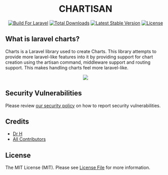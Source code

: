 <h1 align="center">CHARTISAN</h1>

<p align="center">
<a href="https://styleci.io/repos/69124179"><img src="https://img.shields.io/badge/Built_for-Laravel-red.svg" alt="Build For Laravel"></a>
<a href="https://packagist.org/packages/nabcellent/chartisan"><img src="https://poser.pugx.org/nabcellent/chartisan/d/total.svg" alt="Total Downloads"></a>
<a href="https://packagist.org/packages/nabcellent/chartisan"><img src="https://poser.pugx.org/nabcellent/chartisan/v/stable.svg" alt="Latest Stable Version"></a>
<a href="https://packagist.org/packages/nabcellent/chartisan"><img src="https://poser.pugx.org/nabcellent/chartisan/license.svg" alt="License"></a>
</p>

## What is laravel charts?

Charts is a Laravel library used to create Charts. This library attempts to provide more laravel-like features into it by providing support
for chart creation using the artisan command, middleware support and routing support. This makes handling
charts feel more laravel-like.

<p align="center"><img src="https://image.prntscr.com/image/pwONtZIUSOGnxud9Omh4-Q.png"></p>

## Security Vulnerabilities

Please review [our security policy](../../security/policy) on how to report security vulnerabilities.

## Credits

- [Dr H](https://github.com/Nabcellent)
- [All Contributors](../../contributors)

## License

The MIT License (MIT). Please see [License File](LICENSE.md) for more information.